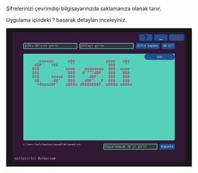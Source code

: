 Şifrelerinizi çevrimdışı bilgisayarınızda saklamanıza olanak tanır.

Uygulama içindeki ? basarak detayları inceleyiniz.

![image_alt](https://github.com/Sibercom/passwdhide/blob/cec32a78103215ee6c3f700f7586b9a83218a3c5/resim_2025-01-21_170825216.png)
